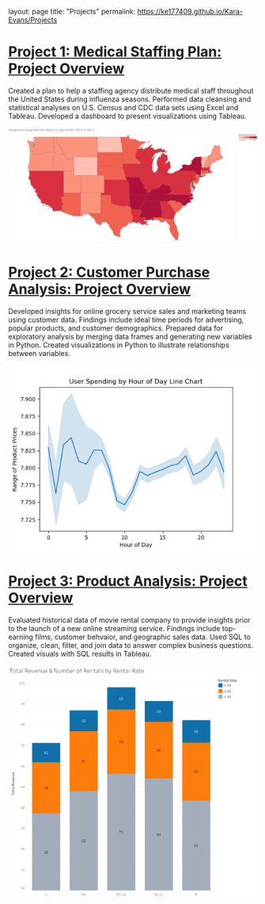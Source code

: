layout: page
title: "Projects"
permalink: https://ke177409.github.io/Kara-Evans/Projects

# [Project 1: Medical Staffing Plan: Project Overview](https://github.com/ke177409/Medical-Staffing-Plan/tree/main)
Created a plan to help a staffing agency distribute medical staff throughout the United States during influenza seasons.
Performed data cleansing and statistical analyses on U.S. Census and CDC data sets using Excel and Tableau.
Developed a dashboard to present visualizations using Tableau.

![](/images/map_mortality.png)

# [Project 2: Customer Purchase Analysis: Project Overview](https://github.com/ke177409/Customer-Purchase-Analysis/tree/main)
Developed insights for online grocery service sales and marketing teams using customer data. Findings include ideal time periods for advertising, popular products, and customer demographics. Prepared data for exploratory analysis by merging data frames and generating new variables in Python. Created visualizations in Python to illustrate relationships between variables.

![](/images/line_prices_orders_hour.png)

# [Project 3: Product Analysis: Project Overview](https://github.com/ke177409/Product-Analysis/tree/main)
Evaluated historical data of movie rental company to provide insights prior to the launch of a new online streaming service. Findings include top-earning films, customer behvaior, and geographic sales data. Used SQL to organize, clean, filter, and join data to answer complex business questions. Created visuals with SQL results in Tableau.

![](/images/Total_Revenue_Rentals_Rating.png)
